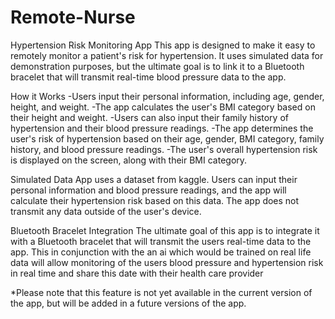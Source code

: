 # Remote-Nurse
Hypertension Risk Monitoring App
This app is designed to make it easy to remotely monitor a patient's risk for hypertension. It uses simulated data for demonstration purposes, but the ultimate goal is to link it to a Bluetooth bracelet that will transmit real-time blood pressure data to the app.

How it Works
-Users input their personal information, including age, gender, height, and weight.
-The app calculates the user's BMI category based on their height and weight.
-Users can also input their family history of hypertension and their blood pressure readings.
-The app determines the user's risk of hypertension based on their age, gender, BMI category, family history, and blood pressure readings.
-The user's overall hypertension risk is displayed on the screen, along with their BMI category.

Simulated Data
App uses a dataset from kaggle. Users can input their personal information and blood pressure readings, and the app will calculate their hypertension risk based on this data. The app does not transmit any data outside of the user's device.

Bluetooth Bracelet Integration
The ultimate goal of this app is to integrate it with a Bluetooth bracelet that will transmit the users real-time data to the app. This in conjunction with the an ai which would be trained on real life data will allow monitoring of the users blood pressure and hypertension risk in real time and share this date with their health care provider


*Please note that this feature is not yet available in the current version of the app, but will be added in a future versions of the app.
